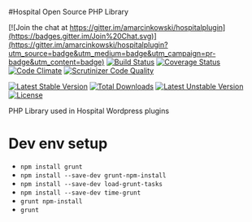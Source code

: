#Hospital Open Source PHP Library

[![Join the chat at https://gitter.im/amarcinkowski/hospitalplugin](https://badges.gitter.im/Join%20Chat.svg)](https://gitter.im/amarcinkowski/hospitalplugin?utm_source=badge&utm_medium=badge&utm_campaign=pr-badge&utm_content=badge)
[![Build Status](https://travis-ci.org/amarcinkowski/hospitalplugin.svg?branch=master)](https://travis-ci.org/amarcinkowski/hospitalplugin)
[![Coverage Status](https://coveralls.io/repos/amarcinkowski/hospitalplugin/badge.svg?branch=master)](https://coveralls.io/r/amarcinkowski/hospitalplugin?branch=master)
[![Code Climate](https://codeclimate.com/github/amarcinkowski/hospitalplugin/badges/gpa.svg)](https://codeclimate.com/github/amarcinkowski/hospitalplugin)
[![Scrutinizer Code Quality](https://scrutinizer-ci.com/g/amarcinkowski/hospitalplugin/badges/quality-score.png?b=master)](https://scrutinizer-ci.com/g/amarcinkowski/hospitalplugin/?branch=master)

[![Latest Stable Version](https://poser.pugx.org/amarcinkowski/hospitalplugin/v/stable.svg)](https://packagist.org/packages/amarcinkowski/hospitalplugin) [![Total Downloads](https://poser.pugx.org/amarcinkowski/hospitalplugin/downloads.svg)](https://packagist.org/packages/amarcinkowski/hospitalplugin) [![Latest Unstable Version](https://poser.pugx.org/amarcinkowski/hospitalplugin/v/unstable.svg)](https://packagist.org/packages/amarcinkowski/hospitalplugin) [![License](https://poser.pugx.org/amarcinkowski/hospitalplugin/license.svg)](https://packagist.org/packages/amarcinkowski/hospitalplugin)

PHP Library used in Hospital Wordpress plugins

Dev env setup
==================
* `npm install grunt`
* `npm install --save-dev grunt-npm-install`
* `npm install --save-dev load-grunt-tasks`
* `npm install --save-dev time-grunt`
* `grunt npm-install`
* `grunt`

